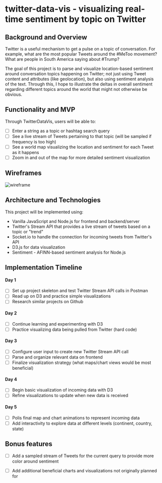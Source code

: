 # twitter-data-vis - visualizing real-time sentiment by topic on Twitter

## Background and Overview

Twitter is a useful mechanism to get a pulse on a topic of conversation. For example, what are the most popular Tweets around the #MeToo movement? What are people in South America saying about #Trump?

The goal of this project is to parse and visualize location-based sentiment around conversation topics happening on Twitter; not just using Tweet content and attributes (like geolocation), but also using sentiment analysis of the text. Through this, I hope to illustrate the deltas in overall sentiment regarding different topics around the world that might not otherwise be obvious.

## Functionality and MVP

Through TwitterDataVis, users will be able to:

- [ ] Enter a string as a topic or hashtag search query
- [ ] See a live stream of Tweets pertaining to that topic (will be sampled if frequency is too high)
- [ ] See a world map visualizing the location and sentiment for each Tweet as it happens
- [ ] Zoom in and out of the map for more detailed sentiment visualization

## Wireframes

![wireframe](https://github.com/jnapolitan/twitter-data-vis/blob/master/assets/wireframe.png)

## Architecture and Technologies

This project will be implemented using:

- Vanilla JavaScript and Node.js for frontend and backend/server
- Twitter's Stream API that provides a live stream of tweets based on a topic or "trend"
- Socket.io to handle the connection for incoming tweets from Twitter's API
- D3.js for data visualization
- Sentiment - AFINN-based sentiment analysis for Node.js

## Implementation Timeline

#### Day 1
- [ ] Set up project skeleton and test Twitter Stream API calls in Postman
- [ ] Read up on D3 and practice simple visualizations
- [ ] Research similar projects on Github

#### Day 2
- [ ] Continue learning and experimenting with D3
- [ ] Practice visualizing data being pulled from Twitter (hard code)

#### Day 3
- [ ] Configure user input to create new Twitter Stream API call
- [ ] Parse and organize relevant data on frontend
- [ ] Finalize visualization strategy (what maps/chart views would be most beneficial)

#### Day 4
- [ ] Begin basic visualization of incoming data with D3
- [ ] Refine visualizations to update when new data is received

#### Day 5
- [ ] Polis final map and chart animations to represent incoming data
- [ ] Add interactivity to explore data at different levels (continent, country, state)

## Bonus features
- [ ] Add a sampled stream of Tweets for the current query to provide more color around sentiment
- [ ] Add additional beneficial charts and visualizations not originally planned for




